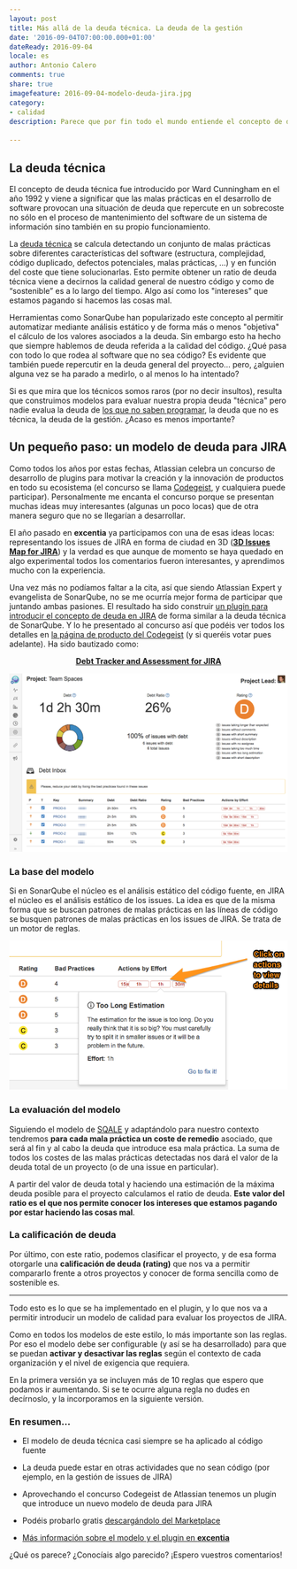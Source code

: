 ```yaml
--- 
layout: post 
title: Más allá de la deuda técnica. La deuda de la gestión
date: '2016-09-04T07:00:00.000+01:00' 
dateReady: 2016-09-04
locale: es
author: Antonio Calero 
comments: true
share: true
imagefeature: 2016-09-04-modelo-deuda-jira.jpg
category: 
- calidad
description: Parece que por fin todo el mundo entiende el concepto de deuda técnica. Ha costado un poco (es un término del año 1992) pero está ayudando mucho a entender porque los proyectos de software fracasan. Ahora bien, ¿qué pasa con la deuda que no es "técnica"?

---
```


## La deuda técnica

El concepto de deuda técnica fue introducido por Ward Cunningham en el año 1992 y viene a significar que las malas prácticas en el desarrollo de software provocan una situación de deuda que repercute en un sobrecoste no sólo en el proceso de mantenimiento del software de un sistema de información sino también en su propio funcionamiento.

La [deuda técnica](http://opinion.excentia.es/2012/03/la-deuda-tecnica-y-el-metodo-sqale.html) se calcula detectando un conjunto de malas prácticas sobre diferentes características del software (estructura, complejidad, código duplicado, defectos potenciales, malas prácticas, ...) y en función del coste que tiene solucionarlas. Esto permite obtener un ratio de deuda técnica viene a decirnos la calidad general de nuestro código y como de “sostenible” es a lo largo del tiempo. Algo así como los "intereses" que estamos pagando si hacemos las cosas mal.

Herramientas como SonarQube han popularizado este concepto al permitir automatizar mediante análisis estático y de forma más o menos "objetiva" el cálculo de los valores asociados a la deuda. Sin embargo esto ha hecho que siempre hablemos de deuda referida a la calidad del código. ¿Qué pasa con todo lo que rodea al software que no sea código? Es evidente que también puede repercutir en la deuda general del proyecto... pero, ¿alguien alguna vez se ha parado a medirlo, o al menos lo ha intentado?

Si es que mira que los técnicos somos raros (por no decir insultos), resulta que construimos modelos para evaluar nuestra propia deuda "técnica" pero nadie evalua la deuda de [los que no saben programar](http://www.acalero.com/2016/07/27/los-gestores-deberian-programar), la deuda que no es técnica, la deuda de la gestión. ¿Acaso es menos importante?

## Un pequeño paso: un modelo de deuda para JIRA

Como todos los años por estas fechas, Atlassian celebra un concurso de desarrollo de plugins para motivar la creación y la innovación de productos en todo su ecosistema (el concurso se llama [Codegeist](http://codegeist.devpost.com/), y cualquiera puede participar). Personalmente me encanta el concurso porque se presentan muchas ideas muy interesantes (algunas un poco locas) que de otra manera seguro que no se llegarían a desarrollar. 

El año pasado en **excentia** ya participamos con una de esas ideas locas: representando los issues de JIRA en forma de ciudad en 3D (**[3D Issues Map for JIRA](https://marketplace.atlassian.com/1214149])**) y la verdad es que aunque de momento se haya quedado en algo experimental todos los comentarios fueron interesantes, y aprendimos mucho con la experiencia.

Una vez más no podíamos faltar a la cita, así que siendo Atlassian Expert y evangelista de SonarQube, no se me ocurría mejor forma de participar que juntando ambas pasiones. El resultado ha sido construir [un plugin para introducir el concepto de deuda en JIRA](https://marketplace.atlassian.com/1215774) de forma similar a la deuda técnica de SonarQube. Y lo he presentado al concurso así que podéis ver todos los detalles en [la página de producto del Codegeist](http://devpost.com/software/debt-tracker-and-assessment-for-jira) (y si queréis votar pues adelante). Ha sido bautizado como:
<p style="text-align:center"><a href="https://marketplace.atlassian.com/1215774"><strong>Debt Tracker and Assessment for JIRA</strong></a></p>

![Debt Tracker](/img/posts/2016-09-04-debt-tracker-screenshot-1.png)

### La base del modelo

Si en SonarQube el núcleo es el análisis estático del código fuente, en JIRA el núcleo es el análisis estático de los issues. La idea es que de la misma forma que se buscan patrones de malas prácticas en las líneas de código se busquen patrones de malas prácticas en los issues de JIRA. Se trata de un motor de reglas. 

![Debt Tracker](/img/posts/2016-09-04-debt-tracker-screenshot-2.png)

### La evaluación del modelo

Siguiendo el modelo de [SQALE](http://www.sqale.org/) y adaptándolo para nuestro contexto tendremos **para cada mala práctica un coste de remedio** asociado, que será al fin y al cabo la deuda que introduce esa mala práctica. La suma de todos los costes de las malas prácticas detectadas nos dará el valor de la deuda total de un proyecto (o de una issue en particular).

A partir del valor de deuda total y haciendo una estimación de la máxima deuda posible para el proyecto calculamos el ratio de deuda. **Este valor del ratio es el que nos permite conocer los intereses que estamos pagando por estar haciendo las cosas mal**.

### La calificación de deuda

Por último, con este ratio, podemos clasificar el proyecto, y de esa forma otorgarle una **calificación de deuda (rating)** que nos va a permitir compararlo frente a otros proyectos y conocer de forma sencilla como de sostenible es. 

---

Todo esto es lo que se ha implementado en el plugin, y lo que nos va a permitir introducir un modelo de calidad para evaluar los proyectos de JIRA.

Como en todos los modelos de este estilo, lo más importante son las reglas. Por eso el modelo debe ser configurable (y así se ha desarrollado) para que se puedan **activar y desactivar las reglas** según el contexto de cada organización y el nivel de exigencia que requiera.

En la primera versión ya se incluyen más de 10 reglas que espero que podamos ir aumentando. Si se te ocurre alguna regla no dudes en decírnoslo, y la incorporamos en la siguiente versión.

### En resumen...

- El modelo de deuda técnica casi siempre se ha aplicado al código fuente
- La deuda puede estar en otras actividades que no sean código (por ejemplo, en la gestión de issues de JIRA)
- Aprovechando el concurso Codegeist de Atlassian tenemos un plugin que introduce un nuevo modelo de deuda para JIRA
- Podéis probarlo gratis [descargándolo del Marketplace](https://marketplace.atlassian.com/1215774)

- [Más información sobre el modelo y el plugin en **excentia**](https://confluence.excentia.es/display/DEBTJIRA/Home)

¿Qué os parece? ¿Conocíais algo parecido? ¡Espero vuestros comentarios!